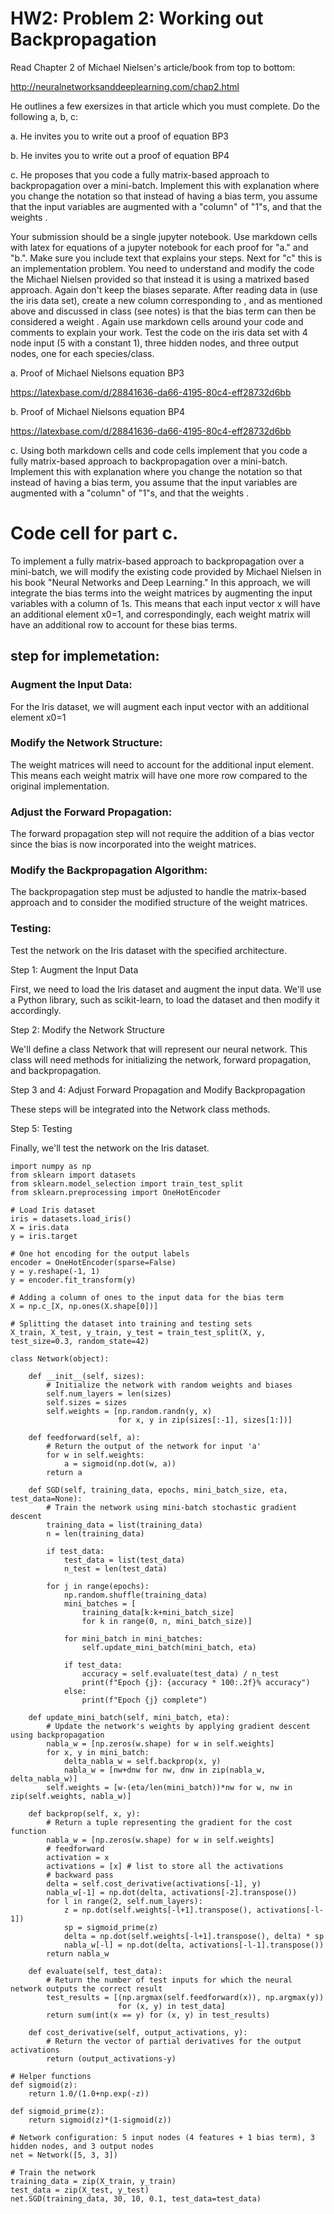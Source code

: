 
# HW2: Problem 2: Working out Backpropagation

Read Chapter 2 of Michael Nielsen's article/book from top to bottom:

http://neuralnetworksanddeeplearning.com/chap2.html

He outlines a few exersizes in that article which you must complete. Do the following a, b, c:

a. He invites you to write out a proof of equation BP3

b. He invites you to write out a proof of equation BP4

c. He proposes that you code a fully matrix-based approach to backpropagation over a mini-batch. Implement this with explanation where you change the notation so that instead of having a bias term, you assume that the input variables are augmented with a "column" of "1"s, and that the weights 
.

Your submission should be a single jupyter notebook. Use markdown cells with latex for equations of a jupyter notebook for each proof for "a." and "b.". Make sure you include text that explains your steps. Next for "c" this is an implementation problem. You need to understand and modify the code the Michael Nielsen provided so that instead it is using a matrixed based approach. Again don't keep the biases separate. After reading data in (use the iris data set), create a new column corresponding to 
, and as mentioned above and discussed in class (see notes) is that the bias term can then be considered a weight 
. Again use markdown cells around your code and comments to explain your work. Test the code on the iris data set with 4 node input (5 with a constant 1), three hidden nodes, and three output nodes, one for each species/class.

a. Proof of Michael Nielsons equation BP3

https://latexbase.com/d/28841636-da66-4195-80c4-eff28732d6bb

b. Proof of Michael Nielsons equation BP4

https://latexbase.com/d/28841636-da66-4195-80c4-eff28732d6bb 

c. Using both markdown cells and code cells implement that you code a fully matrix-based approach to backpropagation over a mini-batch. Implement this with explanation where you change the notation so that instead of having a bias term, you assume that the input variables are augmented with a "column" of "1"s, and that the weights 
.

# Code cell for part c.
     
To implement a fully matrix-based approach to backpropagation over a mini-batch, we will modify the existing code provided by Michael Nielsen in his book "Neural Networks and Deep Learning." In this approach, we will integrate the bias terms into the weight matrices by augmenting the input variables with a column of 1s. This means that each input vector x will have an additional element x0=1, and correspondingly, each weight matrix will have an additional row to account for these bias terms.
## step for implemetation:
### Augment the Input Data:
For the Iris dataset, we will augment each input vector with an additional element x0=1
### Modify the Network Structure: 
The weight matrices will need to account for the additional input element. This means each weight matrix will have one more row compared to the original implementation.
### Adjust the Forward Propagation:
The forward propagation step will not require the addition of a bias vector since the bias is now incorporated into the weight matrices.
### Modify the Backpropagation Algorithm: 
The backpropagation step must be adjusted to handle the matrix-based approach and to consider the modified structure of the weight matrices.
### Testing: 
Test the network on the Iris dataset with the specified architecture.

Step 1: Augment the Input Data

First, we need to load the Iris dataset and augment the input data. We'll use a Python library, such as scikit-learn, to load the dataset and then modify it accordingly.

Step 2: Modify the Network Structure

We'll define a class Network that will represent our neural network. This class will need methods for initializing the network, forward propagation, and backpropagation.

Step 3 and 4: Adjust Forward Propagation and Modify Backpropagation

These steps will be integrated into the Network class methods.

Step 5: Testing

Finally, we'll test the network on the Iris dataset.

```
import numpy as np
from sklearn import datasets
from sklearn.model_selection import train_test_split
from sklearn.preprocessing import OneHotEncoder

# Load Iris dataset
iris = datasets.load_iris()
X = iris.data
y = iris.target

# One hot encoding for the output labels
encoder = OneHotEncoder(sparse=False)
y = y.reshape(-1, 1)
y = encoder.fit_transform(y)

# Adding a column of ones to the input data for the bias term
X = np.c_[X, np.ones(X.shape[0])]

# Splitting the dataset into training and testing sets
X_train, X_test, y_train, y_test = train_test_split(X, y, test_size=0.3, random_state=42)

class Network(object):

    def __init__(self, sizes):
        # Initialize the network with random weights and biases
        self.num_layers = len(sizes)
        self.sizes = sizes
        self.weights = [np.random.randn(y, x)
                        for x, y in zip(sizes[:-1], sizes[1:])]

    def feedforward(self, a):
        # Return the output of the network for input 'a'
        for w in self.weights:
            a = sigmoid(np.dot(w, a))
        return a

    def SGD(self, training_data, epochs, mini_batch_size, eta, test_data=None):
        # Train the network using mini-batch stochastic gradient descent
        training_data = list(training_data)
        n = len(training_data)

        if test_data:
            test_data = list(test_data)
            n_test = len(test_data)

        for j in range(epochs):
            np.random.shuffle(training_data)
            mini_batches = [
                training_data[k:k+mini_batch_size]
                for k in range(0, n, mini_batch_size)]

            for mini_batch in mini_batches:
                self.update_mini_batch(mini_batch, eta)

            if test_data:
                accuracy = self.evaluate(test_data) / n_test
                print(f"Epoch {j}: {accuracy * 100:.2f}% accuracy")
            else:
                print(f"Epoch {j} complete")

    def update_mini_batch(self, mini_batch, eta):
        # Update the network's weights by applying gradient descent using backpropagation
        nabla_w = [np.zeros(w.shape) for w in self.weights]
        for x, y in mini_batch:
            delta_nabla_w = self.backprop(x, y)
            nabla_w = [nw+dnw for nw, dnw in zip(nabla_w, delta_nabla_w)]
        self.weights = [w-(eta/len(mini_batch))*nw for w, nw in zip(self.weights, nabla_w)]

    def backprop(self, x, y):
        # Return a tuple representing the gradient for the cost function
        nabla_w = [np.zeros(w.shape) for w in self.weights]
        # feedforward
        activation = x
        activations = [x] # list to store all the activations
        # backward pass
        delta = self.cost_derivative(activations[-1], y)
        nabla_w[-1] = np.dot(delta, activations[-2].transpose())
        for l in range(2, self.num_layers):
            z = np.dot(self.weights[-l+1].transpose(), activations[-l-1])
            sp = sigmoid_prime(z)
            delta = np.dot(self.weights[-l+1].transpose(), delta) * sp
            nabla_w[-l] = np.dot(delta, activations[-l-1].transpose())
        return nabla_w

    def evaluate(self, test_data):
        # Return the number of test inputs for which the neural network outputs the correct result
        test_results = [(np.argmax(self.feedforward(x)), np.argmax(y))
                        for (x, y) in test_data]
        return sum(int(x == y) for (x, y) in test_results)

    def cost_derivative(self, output_activations, y):
        # Return the vector of partial derivatives for the output activations
        return (output_activations-y)

# Helper functions
def sigmoid(z):
    return 1.0/(1.0+np.exp(-z))

def sigmoid_prime(z):
    return sigmoid(z)*(1-sigmoid(z))

# Network configuration: 5 input nodes (4 features + 1 bias term), 3 hidden nodes, and 3 output nodes
net = Network([5, 3, 3])

# Train the network
training_data = zip(X_train, y_train)
test_data = zip(X_test, y_test)
net.SGD(training_data, 30, 10, 0.1, test_data=test_data)
```
